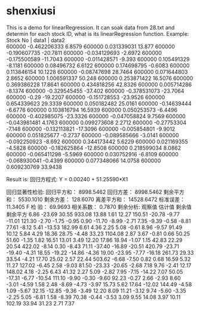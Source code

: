 # shenxiusi
This is a demo for linearRegression.
It can soak data from 28.txt and determin for each stock ID, what is its linearRegression function.
   Example:
   Stock No   |   data1   |   data2   
    600000	-0.462206333	6.8579
    600000	0.031339031	13.877
    600000	-0.190607735	-20.7811
    600000	-0.034129693	-2.6972
    600000	-0.175500589	-11.7043
    600000	-0.011428571	-9.393
    600000	0.105491329	-8.1181
    600000	0.08496732	6.6122
    600000	0.174698795	-0.6083
    600000	0.113846154	10.1228
    600000	-0.08747698	28.7464
    600000	0.071644803	2.8652
    600000	1.006591337	50.248
    600000	0.253871422	16.5076
    600000	0.369386228	17.8641
    600000	0.434818256	42.8326
    600000	0.005714286	-8.1374
    600000	-0.329545455	-37.402
    600000	-0.378531073	-23.7064
    600000	-0.29	-19.2207
    600000	-0.151728553	-23.9526
    600000	0.654339623	29.3339
    600000	0.050182482	25.0161
    600000	-0.14639444	-6.6776
    600000	0.103816794	16.5939
    600000	0.050253573	-6.4496
    600000	-0.402985075	-23.3326
    600000	-0.047058824	9.7569
    600000	-0.043981481	4.1763
    600000	0.099273608	2.2712
    600000	-0.27753304	-7.148
    600000	-0.132113821	-17.3096
    600000	-0.005854801	-9.9012
    600000	0.051825677	-0.2737
    600000	-0.089585666	-3.0141
    600000	-0.092250923	-8.692
    600000	0.344173442	5.6229
    600000	0.021169355	-4.5828
    600000	-0.182625864	-12.8508
    600000	0.218599034	8.0862
    600000	-0.065411298	-5.5969
    600000	0.030752916	-6.8109
    600000	-0.068930041	-0.4399
    600000	0.077348066	14.0758
    600000	0.609230769	33.9438
    
    
Result is:
   回归方程式:    Y = 0.00240 + 51.25590*X1
 
   回归显著性检验: 
   回归平方和：   8998.5462  回归方差：   8998.5462 
   剩余平方和：   5530.1010  剩余方差：    128.6070 
   离差平方和：  14528.6472  标准误差：     11.3405 
   F   检  验：     69.9693  相关系数：      0.7870 
   剩余分析: 
      观察值      估计值      剩余值    剩余平方 
        6.86      -23.69       30.55      933.08 
       13.88        1.61       12.27      150.51 
      -20.78       -9.77      -11.01      121.30 
       -2.70       -1.75       -0.95        0.90 
      -11.70       -8.99       -2.71        7.35 
       -9.39       -0.58       -8.81       77.61 
       -8.12        5.41      -13.53      182.99 
        6.61        4.36        2.25        5.08 
       -0.61        8.96       -9.57       91.49 
       10.12        5.84        4.29       18.36 
       28.75       -4.48       33.23     1104.08 
        2.87        3.67       -0.81        0.66 
       50.25       51.60       -1.35        1.82 
       16.51       13.01        3.49       12.20 
       17.86       18.94       -1.07        1.15 
       42.83       22.29       20.54      422.02 
       -8.14        0.30       -8.43       71.11 
      -37.40      -16.89      -20.51      420.79 
      -23.71      -19.40       -4.31       18.55 
      -19.22      -14.86       -4.36       19.00 
      -23.95       -7.77      -16.18      261.73 
       29.33       33.54       -4.21       17.70 
       25.02        2.57       22.44      503.62 
       -6.68       -7.50        0.82        0.68 
       16.59        5.32       11.27      127.02 
       -6.45        2.58       -9.03       81.50 
      -23.33      -20.65       -2.68        7.18 
        9.76       -2.41       12.17      148.02 
        4.18       -2.25        6.43       41.32 
        2.27        5.09       -2.82        7.95 
       -7.15      -14.22        7.07       50.05 
      -17.31       -6.77      -10.54      111.10 
       -9.90       -0.30       -9.60       92.23 
       -0.27        2.66       -2.93        8.60 
       -3.01       -4.59        1.58        2.48 
       -8.69       -4.73       -3.97       15.73 
        5.62       17.64      -12.02      144.49 
       -4.58        1.09       -5.67       32.15 
      -12.85       -9.36       -3.49       12.20 
        8.09       11.21       -3.12        9.74 
       -5.60       -3.35       -2.25        5.05 
       -6.81        1.58       -8.39       70.38 
       -0.44       -3.53        3.09        9.55 
       14.08        3.97       10.11      102.19 
       33.94       31.23        2.71        7.37 


